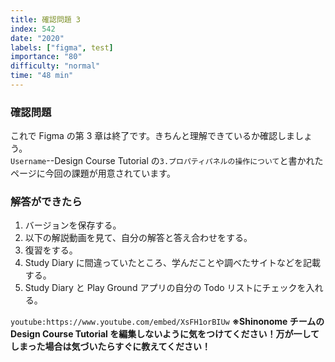 ```yaml
---
title: 確認問題 3
index: 542
date: "2020"
labels: ["figma", test]
importance: "80"
difficulty: "normal"
time: "48 min"
---
```


### 確認問題

これで Figma の第 3 章は終了です。きちんと理解できているか確認しましょう。  
`Username`--Design Course Tutorial の`3.プロパティパネルの操作について`と書かれたページに今回の課題が用意されています。

### 解答ができたら

1. バージョンを保存する。
2. 以下の解説動画を見て、自分の解答と答え合わせをする。
3. 復習をする。
4. Study Diary に間違っていたところ、学んだことや調べたサイトなどを記載する。
5. Study Diary と Play Ground アプリの自分の Todo リストにチェックを入れる。

`youtube:https://www.youtube.com/embed/XsFH1orBIUw`
**※Shinonome チームの Design Course Tutorial を編集しないように気をつけてください！万が一してしまった場合は気づいたらすぐに教えてください！**
